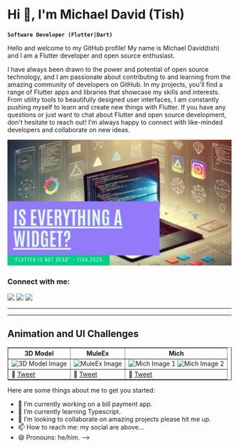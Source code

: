 # Hi 👋, I'm Michael David (Tish)
**`Software Developer (Flutter|Dart)`**

Hello and welcome to my GitHub profile! My name is Michael David(tish) and I am a Flutter developer and open source enthusiast.

I have always been drawn to the power and potential of open source technology, and I am passionate about contributing to and learning from the amazing community of developers on GitHub. In my projects, you'll find a range of Flutter apps and libraries that showcase my skills and interests. From utility tools to beautifully designed user interfaces, I am constantly pushing myself to learn and create new things with Flutter. If you have any questions or just want to chat about Flutter and open source development, don't hesitate to reach out! I'm always happy to connect with like-minded developers and collaborate on new ideas.

![image alt](https://github.com/Davedon200/Davedon200/blob/110c99c6c55093cbc159e4f31e82ef03d54c6d00/Purple%20and%20Green%20Colorful%20Modern%20Technology%20YouTube%20Thumbnail.png)

<h3 align="left">Connect with me:</h3>

[![](https://img.shields.io/badge/Medium-12100E?style=for-the-badge&logo=medium&logoColor=white)](https://medium.com/@michaeldavidreon) [![](https://img.shields.io/badge/twitter-12100E?style=for-the-badge&logo=twitter&logoColor=white)](https://twitter.com/DaveEilish) [![](https://img.shields.io/badge/instagram-12100E?style=for-the-badge&logo=instagram&logoColor=white)](https://instagram.com/tis_h01)

---

---
## Animation and UI Challenges

<table width="100%" border="1">
	<tbody>
		<tr>
			<th>3D Model</th>	
			<th>MuleEx</th>	
			<th>Mich</th>	
		</tr>
		<tr>
			<td>
				<img src="https://github.com/user-attachments/assets/4a59ee34-cf56-4797-8884-e542240c93f9" width="200" alt="3D Model Image">
			</td>
			<td>
				<img src="https://github.com/user-attachments/assets/cb000524-5162-4bfe-9a2f-df5a2b2736bb" width="200" alt="MuleEx Image">
			</td>
			<td>
				<img src="https://github.com/user-attachments/assets/2454c6dd-3c80-4e5f-b011-71ea0a5f424d" width="200" alt="Mich Image 1">
				<img src="https://github.com/user-attachments/assets/cb000524-5162-4bfe-9a2f-df5a2b2736bb" width="200" alt="Mich Image 2">
			</td>
   		</tr>
		<tr>
			<td>
				🔗 <a href="https://x.com/daveeilish/status/1891293267586687335?s=46">Tweet</a>
			</td>
			<td>
				🔗 <a href="https://x.com/daveeilish/status/1891821883017855113?s=46">Tweet</a>
			</td>
			<td>
				🔗 <a href="https://x.com/daveeilish/status/1891293267586687335?s=46">Tweet</a>
			</td>
		</tr>
	</tbody>
</table>



		
Here are some things about me to get you started:

- 🔭 I’m currently working on a bill payment app.
- 🌱 I’m currently learning Typescript.
- 👯 I’m looking to collaborate on amazing projects please hit me up.
- 📫 How to reach me: my social are above...
- 😄 Pronouns: he/him.
-->

